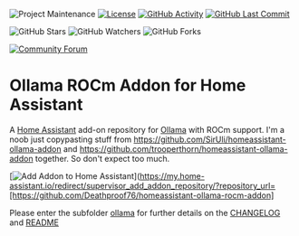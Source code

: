 ![Project Maintenance][maintenance-shield]
[![License][license-shield]](LICENSE)
[![GitHub Activity][commits-shield]][commits]
[![GitHub Last Commit][last-commit-shield]][commits]

![GitHub Stars][stars-shield]
![GitHub Watchers][watchers-shield]
![GitHub Forks][forks-shield]

[![Community Forum][forum-shield]][forum]

# Ollama ROCm Addon for Home Assistant

A [Home Assistant](https://home-assistant.io) add-on repository for [Ollama](https://ollama.com) with ROCm support. I'm a noob just copypasting stuff from https://github.com/SirUli/homeassistant-ollama-addon and https://github.com/trooperthorn/homeassistant-ollama-addon together. So don't expect too much.

[![Add Addon to Home Assistant](https://my.home-assistant.io/badges/supervisor_add_addon_repository.svg)](https://my.home-assistant.io/redirect/supervisor_add_addon_repository/?repository_url=[https://github.com/Deathproof76/homeassistant-ollama-rocm-addon]

Please enter the subfolder [ollama](ollama/) for further details on the [CHANGELOG](ollama/CHANGELOG.md) and [README](ollama/README.md)

[commits-shield]: https://img.shields.io/github/commit-activity/y/Deathproof76/homeassistant-ollama-addon.svg
[commits]: https://github.com/Deathproof76/homeassistant-ollama-addon/commits/master
[forum-shield]: https://img.shields.io/badge/community-forum-brightgreen.svg
[forum]: https://community.home-assistant.io/?u=Deathproof76
[license-shield]: https://img.shields.io/github/license/Deathproof76/homeassistant-ollama-addon.svg
[maintenance-shield]: https://img.shields.io/maintenance/yes/2024.svg
[last-commit-shield]: https://img.shields.io/github/last-commit/Deathproof76/homeassistant-ollama-addon.svg
[stars-shield]: https://img.shields.io/github/stars/Deathproof76/homeassistant-ollama-addon.svg?style=social&label=Stars
[forks-shield]: https://img.shields.io/github/forks/Deathproof76/homeassistant-ollama-addon.svg?style=social&label=Forks
[watchers-shield]: https://img.shields.io/github/watchers/Deathproof76/homeassistant-ollama-addon.svg?style=social&label=Watchers
